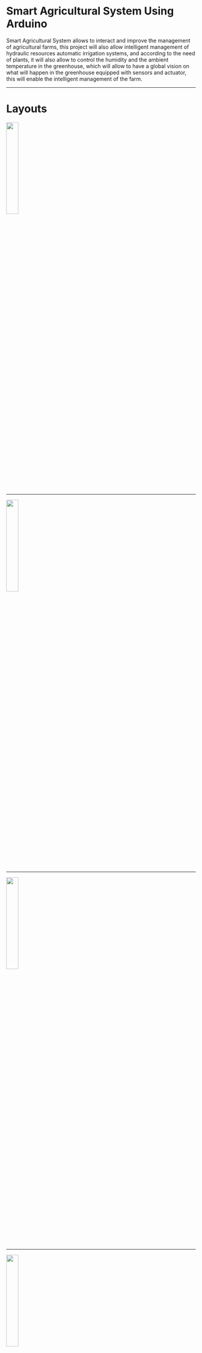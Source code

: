 # Smart Agricultural System Using Arduino

Smart Agricultural System  allows to interact and improve the management of agricultural farms, this project will also allow intelligent management of hydraulic resources automatic irrigation systems, and according to the need of plants, it will also allow to control the humidity and the ambient temperature in the greenhouse, which will allow to have a global vision on what will happen in the greenhouse equipped with sensors and actuator, this will enable the intelligent management of the farm.

---

# Layouts

<img src="https://github.com/uddhikaku/SmartAgriculturalSystem/blob/main/Layout%201.png" width="25%" />

---

<img src="https://github.com/uddhikaku/SmartAgriculturalSystem/blob/main/Layout%202.png" width="25%" />

---

<img src="https://github.com/uddhikaku/SmartAgriculturalSystem/blob/main/Layout%203.png" width="25%" />

---

<img src="https://github.com/uddhikaku/SmartAgriculturalSystem/blob/main/Layout%204.png" width="25%" />

---

<img src="https://github.com/uddhikaku/SmartAgriculturalSystem/blob/main/Layout%205.png" width="25%" />

---

# Thingspeak Server SS

<img src="https://github.com/uddhikaku/SmartAgriculturalSystem/blob/main/Layout%206.png" width="50%" />


---

material list:

  1. UNO+WiFi R3 ATmega328P+ESP8266 32Mb Memory USB-TTL CH340G
  2. NodeMcu WIFI Internet Development Board ESP8266 CP2102
  3. AM2302B DHT22 Digital Temperature And Humidity Sensor AM2302
  4. Soil Moisture Sensor And Soil Detector Module
  5. DC12V 6L/Min Large Flow Rate Water Pump Micro High Pressure Diaphragm Water Sprayer
  6. LCD16x02 Display Interactive Interface single-chip Blue
  7. 5V 2 Channel Relay Module With Optocoupler LED
  8. Electric Solenoid Valve 1/2" Plastic DC 12V 0.6A N/C For Water Air
---

# Description

This project can identify Temperature, Humidity and Soil Moisture value. after reading all values it's showing using device 16x02 LCD display and after its send data to thingspeak server and calculate data and get into chart. after the data showing using mobile app and web site.
After using nodemcu board connect with firebase realtime database and using mobile app we can control water supply using mobile application.

---

# Arduino UNO Code

----


#include <ArduinoJson.h>
#include <LiquidCrystal.h>
#include "DHT.h"
#define DHTPIN 7     
#define DHTTYPE DHT22   
DHT dht(DHTPIN, DHTTYPE);


//Variables Soil Moisture
int sensorPin = A0; 
int sensorValue;
int sm;  
int limit = 500;

//Variable CO
const int AOUTpin=A1;//the AOUT pin of the CO sensor goes into analog pin A1 of the arduino
const int DOUTpin=8;//the DOUT pin of the CO sensor goes into digital pin D8 of the arduino
const int ledPin=10;//the anode of the LED connects to digital pin D13 of the arduino
int value;
int co;
int limitCO;

//Display
const int rs = 12, en = 11, d4 = 5, d5 = 4, d6 = 3, d7 = 2;
LiquidCrystal lcd(rs, en, d4, d5, d6, d7);


void setup() {
  Serial.begin(9600);
  dht.begin();
  pinMode(13, OUTPUT);
  pinMode(DOUTpin, INPUT);//sets the pin as an input to the arduino
  pinMode(ledPin, OUTPUT);//sets the pin as an output of the arduino

  lcd.begin(16, 2);
  lcd.setCursor(0, 0);
  lcd.print("Smart Agricultural");
  lcd.setCursor(4, 1);
  lcd.print("System");
  delay(3000);

}

StaticJsonDocument<1000> doc;

void loop() {
 
  float h = dht.readHumidity();
  // Read temperature as Celsius (the default)
  float t = dht.readTemperature();

  // If the DHT-22 is not connected to correct pin 
  // or if it does not work, no data will be sent
  if (isnan(h) || isnan(t)) {
    return;
 }
  
  doc["temp"] = t;
  doc["hum"] = h;
    //Print temp and humidity values to serial monitor
    Serial.print("Humidity: ");
    Serial.println(h);
    Serial.print("Temperature: ");
    Serial.print(t);
    Serial.println(" Celsius");

   lcd.clear();
    lcd.setCursor(0, 0);
    lcd.print("Humidity: ");
    lcd.setCursor(9,0);
    lcd.print(h);
    lcd.setCursor(14,0);
    lcd.print("%");
    lcd.setCursor(0, 1);
    lcd.print("Tempera : ");
    lcd.setCursor(9,1);
    lcd.print(t);
    lcd.setCursor(14,1);
    lcd.print("'C");
    delay(3000); //Delay 3 sec.

   sensorValue = analogRead(sensorPin);
    doc["sm"] = sensorValue; 
    Serial.print("Soil Moisture Value : ");
    Serial.println(sensorValue);
    lcd.clear();
    lcd.setCursor(0, 0);
    lcd.print("Soil Mois: ");
    lcd.setCursor(11,0);
    lcd.print(sensorValue);

   value= analogRead(AOUTpin);//reads the analaog value from the CO sensor's AOUT pin
    limitCO= digitalRead(DOUTpin);//reads the digital value from the CO sensor's DOUT pin
    Serial.print("CO value : ");
    doc["co"] = value;
    Serial.print(value);//prints the CO value
    lcd.setCursor(0,1);
    lcd.print("CO Value : ");
    lcd.setCursor(11,1);
    lcd.print(value);
    delay(3000);
    
   if (value >= 460){
      digitalWrite(13, HIGH);
    }
    else{
      digitalWrite(13, LOW);
    }
    
   if(Serial.available()>0)
    {
      serializeJson(doc, Serial);
    }
    delay(3000); // 30 detik
  }

---

# ESP8266 Code

---

#include <ArduinoJson.h>
#include <ESP8266WiFi.h>

#ifndef STASSID
#define STASSID "UDDHIKA"    //access point wifi name (SSID)
#define STAPSK  "0C49F477"  //access point wifi password
#endif

const char* ssid     = STASSID;
const char* password = STAPSK;

const char* host = "api.thingspeak.com";
const uint16_t port = 443;

// SHA1 fingerprint of the certificate
const char fingerprint[] PROGMEM = "27:18:92:DD:A4:26:C3:09:59:B9:75:E6:65:21:B9:5B:48:F7:16:E1";
//WiFiClientSecure client;
int data1, data2, data3, data4;


void ESPSendData(int tempe, int humid , int soilm, int carbon)
{
  char buf[100];
  sprintf(buf, "GET /update?api_key=X36666UEO8K45534534I&field1=%lu&field2=%lu&field3=%lu&field4=%lu HTTP/1.1\r\nHost: api.thingspeak.com\r\n\r\n", tempe, humid, soilm, carbon);
  //WiFiClient client;
  WiFiClientSecure client;
  //Serial.printf("Using fingerprint '%s'\n", fingerprint);
  client.setFingerprint(fingerprint);
  if (!client.connect("api.thingspeak.com", 443)) {
    //Serial.println("Failed to connect with 'api.thingspeak.com' !");
  }
  else {
    int timeout = millis() + 5000;
    client.print(buf);
    while (client.available() == 0) {
      if (timeout - millis() < 0) {
        //Serial.println(">>> Client Timeout !");
        client.stop();
        return;
      }
    }
    int size;
    while ((size = client.available()) > 0) {
      uint8_t* msg = (uint8_t*)malloc(size);
      size = client.read(msg, size);
      //Serial.write(msg, size);
      free(msg);
    }
  }
}

void setup() {
  Serial.begin(9600);
  while (!Serial) continue;

  // We start by connecting to a WiFi network
  //Serial.println();
  //Serial.println();
  //Serial.print("Connecting to ");
  //Serial.println(ssid);

  /* Explicitly set the ESP8266 to be a WiFi-client, otherwise, it by default,
     would try to act as both a client and an access-point and could cause
     network-issues with your other WiFi-devices on your WiFi-network. */
  WiFi.mode(WIFI_STA);
  WiFi.begin(ssid, password);

  while (WiFi.status() != WL_CONNECTED) {
    delay(500);
    //Serial.print(".");
  }

  //Serial.println("");
  //Serial.println("WiFi connected");
  //Serial.println("IP address: ");
  //Serial.println(WiFi.localIP());
}

void loop() {
  StaticJsonDocument<1000> doc;  
  DeserializationError error = deserializeJson(doc, Serial);
  if (error) return;
  data1=doc["temp"];
  data2=doc["hum"];
  data3=doc["sm"];
  data4=doc["co"];
  Serial.print(data1);

  if (data1>0 && data2>0 && data3>0 && data4>0) {
    ESPSendData(data1, data2, data3, data4);  
  }
  
  delay(3000); // 60 detik
}


---

# Nodemcu Code

---

#include <ESP8266WiFi.h>
#include <ArduinoJson.h>
#include "ThingSpeak.h"


const char* ssid = "Agro";   // your network SSID (name) 
const char* password = "0C49F477";   // your network password

WiFiClient  client;

unsigned long myChannelNumber = 1675206;
const char * myWriteAPIKey = "CS0WKYO40PKQFWEC";

// Timer variables
unsigned long lastTime = 0;
unsigned long timerDelay = 3000;

int datac1 ;
int datac2 ;
int datac3 ;
int datac4 ;


void setup() {
  Serial.begin(9600);
  while (!Serial) continue;

  WiFi.mode(WIFI_STA);   
  
  ThingSpeak.begin(client);  // Initialize ThingSpeak
}

void loop() {
  if ((millis() - lastTime) > timerDelay) {
    
    // Connect or reconnect to WiFi
   if(WiFi.status() != WL_CONNECTED){
      Serial.print("Attempting to connect");
      while(WiFi.status() != WL_CONNECTED){
        WiFi.begin(ssid, password); 
        delay(500);     
      } 
      Serial.println("\nConnected.");
    }


   DynamicJsonDocument doc(1024);
    DeserializationError error = deserializeJson(doc, Serial);
    if (error) return;
    datac1=doc["temp"];
    datac2=doc["hum"];
    datac3=doc["sm1"];
    datac4=doc["sm2"];
    

   ThingSpeak.setField(1,datac1);
    ThingSpeak.setField(2,datac2);
    ThingSpeak.setField(3,datac3);
    ThingSpeak.setField(4,datac4);
    ThingSpeak.writeFields(myChannelNumber, myWriteAPIKey);
    
   lastTime = millis();
  }
}

---

